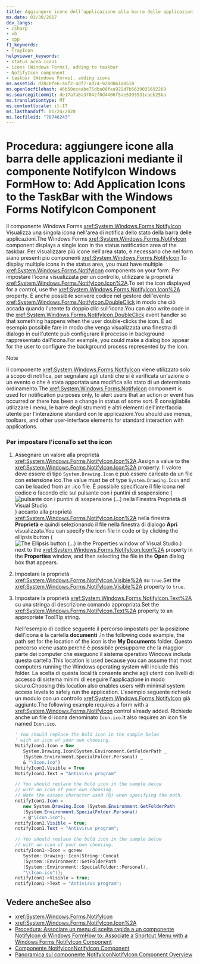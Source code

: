 ```yaml
---
title: Aggiungere icone dell'applicazione alla barra delle applicazioni con il componente NotifyIcon
ms.date: 03/30/2017
dev_langs:
- csharp
- vb
- cpp
f1_keywords:
- TrayIcon
helpviewer_keywords:
- status area icons
- icons [Windows Forms], adding to taskbar
- NotifyIcon component
- taskbar [Windows Forms], adding icons
ms.assetid: d28c0fe6-aaf2-4df7-ad74-928d861a8510
ms.openlocfilehash: 46b50ecaabe75dba08fea922d7b5639031692269
ms.sourcegitcommit: de17a7a0a37042f0d4406f5ae5393531caeb25ba
ms.translationtype: MT
ms.contentlocale: it-IT
ms.lasthandoff: 01/24/2020
ms.locfileid: "76746243"
---
```

# <a name="how-to-add-application-icons-to-the-taskbar-with-the-windows-forms-notifyicon-component"></a><span data-ttu-id="3b643-102">Procedura: aggiungere icone alla barra delle applicazioni mediante il componente NotifyIcon Windows Form</span><span class="sxs-lookup"><span data-stu-id="3b643-102">How to: Add Application Icons to the TaskBar with the Windows Forms NotifyIcon Component</span></span>

<span data-ttu-id="3b643-103">Il componente Windows Forms <xref:System.Windows.Forms.NotifyIcon> Visualizza una singola icona nell'area di notifica dello stato della barra delle applicazioni.</span><span class="sxs-lookup"><span data-stu-id="3b643-103">The Windows Forms <xref:System.Windows.Forms.NotifyIcon> component displays a single icon in the status notification area of the taskbar.</span></span> <span data-ttu-id="3b643-104">Per visualizzare più icone nell'area stato, è necessario che nel form siano presenti più componenti <xref:System.Windows.Forms.NotifyIcon>.</span><span class="sxs-lookup"><span data-stu-id="3b643-104">To display multiple icons in the status area, you must have multiple <xref:System.Windows.Forms.NotifyIcon> components on your form.</span></span> <span data-ttu-id="3b643-105">Per impostare l'icona visualizzata per un controllo, utilizzare la proprietà <xref:System.Windows.Forms.NotifyIcon.Icon%2A>.</span><span class="sxs-lookup"><span data-stu-id="3b643-105">To set the icon displayed for a control, use the <xref:System.Windows.Forms.NotifyIcon.Icon%2A> property.</span></span> <span data-ttu-id="3b643-106">È anche possibile scrivere codice nel gestore dell'evento <xref:System.Windows.Forms.NotifyIcon.DoubleClick> in modo che ciò accada quando l'utente fa doppio clic sull'icona.</span><span class="sxs-lookup"><span data-stu-id="3b643-106">You can also write code in the <xref:System.Windows.Forms.NotifyIcon.DoubleClick> event handler so that something happens when the user double-clicks the icon.</span></span> <span data-ttu-id="3b643-107">È ad esempio possibile fare in modo che venga visualizzata una finestra di dialogo in cui l'utente può configurare il processo in background rappresentato dall'icona.</span><span class="sxs-lookup"><span data-stu-id="3b643-107">For example, you could make a dialog box appear for the user to configure the background process represented by the icon.</span></span>

> [!NOTE]
> <span data-ttu-id="3b643-108">Il componente <xref:System.Windows.Forms.NotifyIcon> viene utilizzato solo a scopo di notifica, per segnalare agli utenti che si è verificata un'azione o un evento o che è stata apportata una modifica allo stato di un determinato ordinamento.</span><span class="sxs-lookup"><span data-stu-id="3b643-108">The <xref:System.Windows.Forms.NotifyIcon> component is used for notification purposes only, to alert users that an action or event has occurred or there has been a change in status of some sort.</span></span> <span data-ttu-id="3b643-109">È consigliabile utilizzare i menu, le barre degli strumenti e altri elementi dell'interfaccia utente per l'interazione standard con le applicazioni.</span><span class="sxs-lookup"><span data-stu-id="3b643-109">You should use menus, toolbars, and other user-interface elements for standard interaction with applications.</span></span>

### <a name="to-set-the-icon"></a><span data-ttu-id="3b643-110">Per impostare l'icona</span><span class="sxs-lookup"><span data-stu-id="3b643-110">To set the icon</span></span>

1. <span data-ttu-id="3b643-111">Assegnare un valore alla proprietà <xref:System.Windows.Forms.NotifyIcon.Icon%2A>.</span><span class="sxs-lookup"><span data-stu-id="3b643-111">Assign a value to the <xref:System.Windows.Forms.NotifyIcon.Icon%2A> property.</span></span> <span data-ttu-id="3b643-112">Il valore deve essere di tipo `System.Drawing.Icon` e può essere caricato da un file con estensione ico.</span><span class="sxs-lookup"><span data-stu-id="3b643-112">The value must be of type `System.Drawing.Icon` and can be loaded from an .ico file.</span></span> <span data-ttu-id="3b643-113">È possibile specificare il file icona nel codice o facendo clic sul pulsante con i puntini di sospensione (![pulsante con i puntini di sospensione (...) nella Finestra Proprietà di Visual Studio.](./media/visual-studio-ellipsis-button.png)) accanto alla proprietà <xref:System.Windows.Forms.NotifyIcon.Icon%2A> nella finestra **Proprietà** e quindi selezionando il file nella finestra di dialogo **Apri** visualizzata.</span><span class="sxs-lookup"><span data-stu-id="3b643-113">You can specify the icon file in code or by clicking the ellipsis button (![The Ellipsis button (...) in the Properties window of Visual Studio.](./media/visual-studio-ellipsis-button.png)) next to the <xref:System.Windows.Forms.NotifyIcon.Icon%2A> property in the **Properties** window, and then selecting the file in the **Open** dialog box that appears.</span></span>

2. <span data-ttu-id="3b643-114">Impostare la proprietà <xref:System.Windows.Forms.NotifyIcon.Visible%2A> su `true`.</span><span class="sxs-lookup"><span data-stu-id="3b643-114">Set the <xref:System.Windows.Forms.NotifyIcon.Visible%2A> property to `true`.</span></span>

3. <span data-ttu-id="3b643-115">Impostare la proprietà <xref:System.Windows.Forms.NotifyIcon.Text%2A> su una stringa di descrizione comando appropriata.</span><span class="sxs-lookup"><span data-stu-id="3b643-115">Set the <xref:System.Windows.Forms.NotifyIcon.Text%2A> property to an appropriate ToolTip string.</span></span>

     <span data-ttu-id="3b643-116">Nell'esempio di codice seguente il percorso impostato per la posizione dell'icona è la cartella **documenti** .</span><span class="sxs-lookup"><span data-stu-id="3b643-116">In the following code example, the path set for the location of the icon is the **My Documents** folder.</span></span> <span data-ttu-id="3b643-117">Questo percorso viene usato perché è possibile presupporre che la maggior parte dei computer che eseguono il sistema operativo Windows includa questa cartella.</span><span class="sxs-lookup"><span data-stu-id="3b643-117">This location is used because you can assume that most computers running the Windows operating system will include this folder.</span></span> <span data-ttu-id="3b643-118">La scelta di questa località consente anche agli utenti con livelli di accesso di sistema minimi di eseguire l'applicazione in modo sicuro.</span><span class="sxs-lookup"><span data-stu-id="3b643-118">Choosing this location also enables users with minimal system access levels to safely run the application.</span></span> <span data-ttu-id="3b643-119">L'esempio seguente richiede un modulo con un controllo <xref:System.Windows.Forms.NotifyIcon> già aggiunto.</span><span class="sxs-lookup"><span data-stu-id="3b643-119">The following example requires a form with a <xref:System.Windows.Forms.NotifyIcon> control already added.</span></span> <span data-ttu-id="3b643-120">Richiede anche un file di icona denominato `Icon.ico`.</span><span class="sxs-lookup"><span data-stu-id="3b643-120">It also requires an icon file named `Icon.ico`.</span></span>

    ```vb
    ' You should replace the bold icon in the sample below
    ' with an icon of your own choosing.
    NotifyIcon1.Icon = New _
       System.Drawing.Icon(System.Environment.GetFolderPath _
       (System.Environment.SpecialFolder.Personal) _
       & "\Icon.ico")
    NotifyIcon1.Visible = True
    NotifyIcon1.Text = "Antivirus program"
    ```

    ```csharp
    // You should replace the bold icon in the sample below
    // with an icon of your own choosing.
    // Note the escape character used (@) when specifying the path.
    notifyIcon1.Icon =
       new System.Drawing.Icon (System.Environment.GetFolderPath
       (System.Environment.SpecialFolder.Personal)
       + @"\Icon.ico");
    notifyIcon1.Visible = true;
    notifyIcon1.Text = "Antivirus program";
    ```

    ```cpp
    // You should replace the bold icon in the sample below
    // with an icon of your own choosing.
    notifyIcon1->Icon = gcnew
       System::Drawing::Icon(String::Concat
       (System::Environment::GetFolderPath
       (System::Environment::SpecialFolder::Personal),
       "\\Icon.ico"));
    notifyIcon1->Visible = true;
    notifyIcon1->Text = "Antivirus program";
    ```

## <a name="see-also"></a><span data-ttu-id="3b643-121">Vedere anche</span><span class="sxs-lookup"><span data-stu-id="3b643-121">See also</span></span>

- <xref:System.Windows.Forms.NotifyIcon>
- <xref:System.Windows.Forms.NotifyIcon.Icon%2A>
- [<span data-ttu-id="3b643-122">Procedura: Associare un menu di scelta rapida a un componente NotifyIcon di Windows Form</span><span class="sxs-lookup"><span data-stu-id="3b643-122">How to: Associate a Shortcut Menu with a Windows Forms NotifyIcon Component</span></span>](how-to-associate-a-shortcut-menu-with-a-windows-forms-notifyicon-component.md)
- [<span data-ttu-id="3b643-123">Componente NotifyIcon</span><span class="sxs-lookup"><span data-stu-id="3b643-123">NotifyIcon Component</span></span>](notifyicon-component-windows-forms.md)
- [<span data-ttu-id="3b643-124">Panoramica sul componente NotifyIcon</span><span class="sxs-lookup"><span data-stu-id="3b643-124">NotifyIcon Component Overview</span></span>](notifyicon-component-overview-windows-forms.md)
